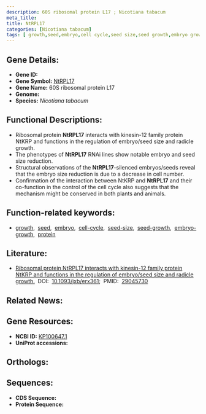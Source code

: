 ```yaml
---
description: 60S ribosomal protein L17 ; Nicotiana tabacum
meta_title:
title: NtRPL17
categories: [Nicotiana tabacum]
tags: [ growth,seed,embryo,cell cycle,seed size,seed growth,embryo growth,protein ]
---
```


## Gene Details:
- **Gene ID:** []()
- **Gene Symbol:** <u>NtRPL17</u>
- **Gene Name:** 60S ribosomal protein L17
- **Genome:** []()
- **Species:** *Nicotiana tabacum*

## Functional Descriptions:
   - Ribosomal protein **NtRPL17** interacts with kinesin-12 family protein NtKRP and functions in the regulation of embryo/seed size and radicle growth.
   - The phenotypes of **NtRPL17** RNAi lines show notable embryo and seed size reduction.
   - Structural observations of the **NtRPL17**-silenced embryos/seeds reveal that the embryo size reduction is due to a decrease in cell number.
   - Confirmation of the interaction between NtKRP and **NtRPL17** and their co-function in the control of the cell cycle also suggests that the mechanism might be conserved in both plants and animals.

## Function-related keywords:
   - [growth](/tags/growth/),&nbsp;&nbsp;[seed](/tags/seed/),&nbsp;&nbsp;[embryo](/tags/embryo/),&nbsp;&nbsp;[cell-cycle](/tags/cell-cycle/),&nbsp;&nbsp;[seed-size](/tags/seed-size/),&nbsp;&nbsp;[seed-growth](/tags/seed-growth/),&nbsp;&nbsp;[embryo-growth](/tags/embryo-growth/),&nbsp;&nbsp;[protein](/tags/protein/)

## Literature:
   - [Ribosomal protein NtRPL17 interacts with kinesin-12 family protein NtKRP and functions in the regulation of embryo/seed size and radicle growth.](https://doi.org/10.1093/jxb/erx361)&nbsp;&nbsp;DOI:&nbsp;&nbsp;[10.1093/jxb/erx361](https://doi.org/10.1093/jxb/erx361);&nbsp;&nbsp;PMID:&nbsp;&nbsp;[29045730](https://pubmed.ncbi.nlm.nih.gov/29045730/)

## Related News:

## Gene Resources:
- **NCBI ID:**  [KP100647.1](https://www.ncbi.nlm.nih.gov/gene/?term=KP100647.1)
- **UniProt accessions:**  [](https://www.uniprot.org/uniprotkb//entry)

## Orthologs:

## Sequences:
- **CDS Sequence:**
- **Protein Sequence:**
